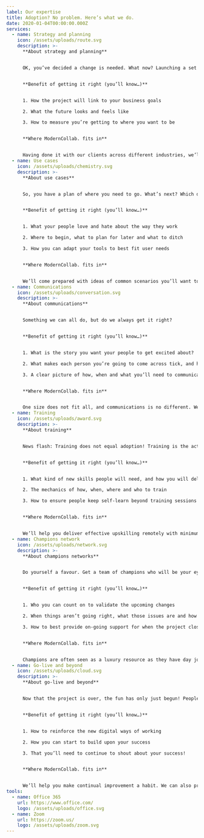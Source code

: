 ```yaml
---
label: Our expertise
title: Adoption? No problem. Here’s what we do.
date: 2020-01-04T00:00:00.000Z
services:
  - name: Strategy and planning
    icon: /assets/uploads/route.svg
    description: >-
      **About strategy and planning**


      OK, you’ve decided a change is needed. What now? Launching a set of tools is only an enabler. What is the real question you are trying to answer?


      **Benefit of getting it right (you’ll know…)**


      1. How the project will link to your business goals

      2. What the future looks and feels like

      3. How to measure you’re getting to where you want to be


      **Where ModernCollab. fits in**


      Having done it with our clients across different industries, we’ll help you plan out your journey. We’ll share with you what worked and what didn’t work before. We’ll help you mobilise the right team and get them onboard.
  - name: Use cases
    icon: /assets/uploads/chemistry.svg
    description: >-
      **About use cases**


      So, you have a plan of where you need to go. What’s next? Which department or team to start with? Use cases are where your business needs meet tool functionality.


      **Benefit of getting it right (you’ll know…)**


      1. What your people love and hate about the way they work

      2. Where to begin, what to plan for later and what to ditch

      3. How you can adapt your tools to best fit user needs


      **Where ModernCollab. fits in**


      We’ll come prepared with ideas of common scenarios you’ll want to explore. We’ll help you reach across departments and groups to write a story that they can relate to. We’ll layer that with knowledge of how tools can be adapted to best fit those discovered needs.
  - name: Communications
    icon: /assets/uploads/conversation.svg
    description: >-
      **About communications**


      Something we can all do, but do we always get it right?


      **Benefit of getting it right (you’ll know…)**


      1. What is the story you want your people to get excited about?

      2. What makes each person you’re going to come across tick, and how to grab their attention?

      3. A clear picture of how, when and what you’ll need to communicate


      **Where ModernCollab. fits in**


      One size does not fit all, and communications is no different. We’ll help you understand essential messages and cut back the noise. We’ll translate any tech-talk to everyday language. We’ll make sure that people know what they need to know, when they need to know it.
  - name: Training
    icon: /assets/uploads/award.svg
    description: >-
      **About training**


      News flash: Training does not equal adoption! Training is the activity of upskilling people to be able to work in a new way.


      **Benefit of getting it right (you’ll know…)**


      1. What kind of new skills people will need, and how you will deliver that in an incremental way

      2. The mechanics of how, when, where and who to train

      3. How to ensure people keep self-learn beyond training sessions


      **Where ModernCollab. fits in**


      We’ll help you deliver effective upskilling remotely with minimum distraction from business as usual. We’ll give people the practical knowledge they will actually use. We’ll provide you with most up-to-date guides and resources for people to self-learn.
  - name: Champions network
    icon: /assets/uploads/network.svg
    description: >-
      **About champions networks**


      Do yourself a favour. Get a team of champions who will be your eyes, ears and hands on the ground.


      **Benefit of getting it right (you’ll know…)**


      1. Who you can count on to validate the upcoming changes

      2. When things aren’t going right, what those issues are and how people feel about it

      3. How to best provide on-going support for when the project closes


      **Where ModernCollab. fits in**


      Champions are often seen as a luxury resource as they have day jobs. However, they are vital to success. That’s why we’ll help you on-board your champions quickly. We’ll make them experts ahead of everyone else. We’ll give them extra support and make sure their voice is heard.
  - name: Go-live and beyond
    icon: /assets/uploads/cloud.svg
    description: >-
      **About go-live and beyond**


      Now that the project is over, the fun has only just begun! People will still require support. We’ll need to continue to improve and go faster.


      **Benefit of getting it right (you’ll know…)**


      1. How to reinforce the new digital ways of working

      2. How you can start to build upon your success

      3. That you’ll need to continue to shout about your success!


      **Where ModernCollab. fits in**


      We’ll help you make continual improvement a habit. We can also provide that buffer of support between project life and business as usual life. We can help you understand what worked well, what needs improving and which direction to take next.
tools:
  - name: Office 365
    url: https://www.office.com/
    logo: /assets/uploads/office.svg
  - name: Zoom
    url: https://zoom.us/
    logo: /assets/uploads/zoom.svg
---
```

